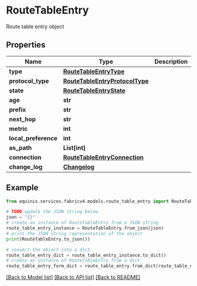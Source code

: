 # RouteTableEntry

Route table entry object

## Properties

Name | Type | Description | Notes
------------ | ------------- | ------------- | -------------
**type** | [**RouteTableEntryType**](RouteTableEntryType.md) |  | 
**protocol_type** | [**RouteTableEntryProtocolType**](RouteTableEntryProtocolType.md) |  | [optional] 
**state** | [**RouteTableEntryState**](RouteTableEntryState.md) |  | 
**age** | **str** |  | [optional] 
**prefix** | **str** |  | [optional] 
**next_hop** | **str** |  | [optional] 
**metric** | **int** |  | [optional] 
**local_preference** | **int** |  | [optional] 
**as_path** | **List[int]** |  | [optional] 
**connection** | [**RouteTableEntryConnection**](RouteTableEntryConnection.md) |  | [optional] 
**change_log** | [**Changelog**](Changelog.md) |  | 

## Example

```python
from equinix.services.fabricv4.models.route_table_entry import RouteTableEntry

# TODO update the JSON string below
json = "{}"
# create an instance of RouteTableEntry from a JSON string
route_table_entry_instance = RouteTableEntry.from_json(json)
# print the JSON string representation of the object
print(RouteTableEntry.to_json())

# convert the object into a dict
route_table_entry_dict = route_table_entry_instance.to_dict()
# create an instance of RouteTableEntry from a dict
route_table_entry_form_dict = route_table_entry.from_dict(route_table_entry_dict)
```
[[Back to Model list]](../README.md#documentation-for-models) [[Back to API list]](../README.md#documentation-for-api-endpoints) [[Back to README]](../README.md)


